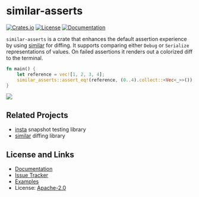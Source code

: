 # similar-asserts

[![Crates.io](https://img.shields.io/crates/d/similar-asserts.svg)](https://crates.io/crates/similar-asserts)
[![License](https://img.shields.io/github/license/mitsuhiko/similar-asserts)](https://github.com/mitsuhiko/similar-asserts/blob/main/LICENSE)
[![Documentation](https://docs.rs/similar-asserts/badge.svg)](https://docs.rs/similar-asserts)

`similar-asserts` is a crate that enhances the default assertion experience
by using [similar](https://crates.io/crates/similar) for diffing. It supports
comparing either `Debug` or `Serialize` representations of values. On failed
assertions it renders out a colorized diff to the terminal.

```rust
fn main() {
    let reference = vec![1, 2, 3, 4];
    similar_asserts::assert_eq!(reference, (0..4).collect::<Vec<_>>());
}
```

![](https://raw.githubusercontent.com/mitsuhiko/similar-asserts/main/assets/screenshot.png)

## Related Projects

* [insta](https://insta.rs) snapshot testing library
* [similar](https://insta.rs/similar) diffing library

## License and Links

- [Documentation](https://docs.rs/similar-asserts/)
- [Issue Tracker](https://github.com/mitsuhiko/similar-asserts/issues)
- [Examples](https://github.com/mitsuhiko/similar-asserts/tree/main/examples)
- License: [Apache-2.0](https://github.com/mitsuhiko/similar-asserts/blob/main/LICENSE)
